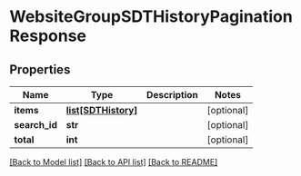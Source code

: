 # WebsiteGroupSDTHistoryPaginationResponse

## Properties
Name | Type | Description | Notes
------------ | ------------- | ------------- | -------------
**items** | [**list[SDTHistory]**](SDTHistory.md) |  | [optional] 
**search_id** | **str** |  | [optional] 
**total** | **int** |  | [optional] 

[[Back to Model list]](../README.md#documentation-for-models) [[Back to API list]](../README.md#documentation-for-api-endpoints) [[Back to README]](../README.md)



